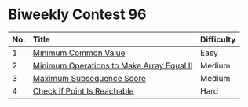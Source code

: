 # Biweekly Contest 96

| No. | Title | Difficulty
|:---|:---|:---|
| 1 | [Minimum Common Value](https://leetcode.com/problems/minimum-common-value/) | Easy
| 2 | [Minimum Operations to Make Array Equal II](https://leetcode.com/problems/minimum-operations-to-make-array-equal-ii/) | Medium
| 3 | [Maximum Subsequence Score](https://leetcode.com/problems/maximum-subsequence-score/) | Medium
| 4 | [Check if Point Is Reachable](https://leetcode.com/problems/check-if-point-is-reachable/) | Hard
